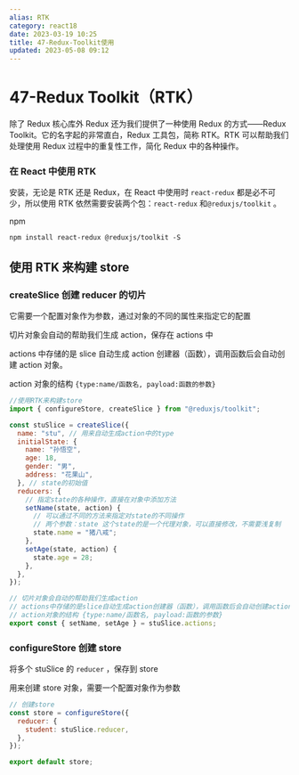 ```yaml
---
alias: RTK
category: react18
date: 2023-03-19 10:25
title: 47-Redux-Toolkit使用
updated: 2023-05-08 09:12
---
```


# 47-Redux Toolkit（RTK）

除了 Redux 核心库外 Redux 还为我们提供了一种使用 Redux 的方式——Redux Toolkit。它的名字起的非常直白，Redux 工具包，简称 RTK。RTK 可以帮助我们处理使用 Redux 过程中的重复性工作，简化 Redux 中的各种操作。

### 在 React 中使用 RTK

安装，无论是 RTK 还是 Redux，在 React 中使用时 `react-redux` 都是必不可少，所以使用 RTK 依然需要安装两个包：`react-redux` 和`@reduxjs/toolkit` 。

npm

`npm install react-redux @reduxjs/toolkit -S`

## 使用 RTK 来构建 store

### createSlice 创建 reducer 的切片

它需要一个配置对象作为参数，通过对象的不同的属性来指定它的配置

切片对象会自动的帮助我们生成 action，保存在 actions 中

actions 中存储的是 slice 自动生成 action 创建器（函数），调用函数后会自动创建 action 对象。

action 对象的结构 `{type:name/函数名, payload:函数的参数} `

```js
//使用RTK来构建store
import { configureStore, createSlice } from "@reduxjs/toolkit";

const stuSlice = createSlice({
  name: "stu", // 用来自动生成action中的type
  initialState: {
    name: "孙悟空",
    age: 18,
    gender: "男",
    address: "花果山",
  }, // state的初始值
  reducers: {
    // 指定state的各种操作，直接在对象中添加方法
    setName(state, action) {
      // 可以通过不同的方法来指定对state的不同操作
      // 两个参数：state 这个state的是一个代理对象，可以直接修改，不需要浅复制
      state.name = "猪八戒";
    },
    setAge(state, action) {
      state.age = 28;
    },
  },
});

// 切片对象会自动的帮助我们生成action
// actions中存储的是slice自动生成action创建器（函数），调用函数后会自动创建action对象
// action对象的结构 {type:name/函数名, payload:函数的参数}
export const { setName, setAge } = stuSlice.actions;
```

### configureStore 创建 store

将多个 stuSlice 的 `reducer` ，保存到 store

用来创建 store 对象，需要一个配置对象作为参数

```js
// 创建store
const store = configureStore({
  reducer: {
    student: stuSlice.reducer,
  },
});

export default store;
```